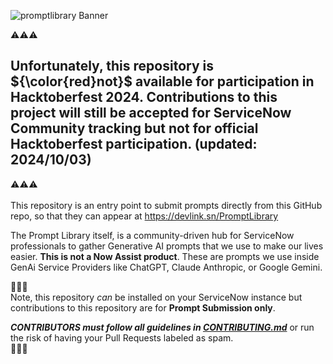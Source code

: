 ![promptlibrary Banner](https://github.com/ServiceNowDevProgram/Hacktoberfest/blob/main/images/promptlibrary-excluded.png)

:warning::warning::warning:<br>
## **Unfortunately, this repository is** ${\color{red}not}$ **available for participation in Hacktoberfest 2024. Contributions to this project will still be accepted for ServiceNow Community tracking but not for official Hacktoberfest participation.** (updated: 2024/10/03)<br>
:warning::warning::warning:
<br>
<br>
This repository is an entry point to submit prompts directly from this GitHub repo, so that they can appear at https://devlink.sn/PromptLibrary

The Prompt Library itself, is a community-driven hub for ServiceNow professionals to gather Generative AI prompts that we use to make our lives easier. **This is not a Now Assist product**. These are prompts we use inside GenAi Service Providers like ChatGPT, Claude Anthropic, or Google Gemini.

🔔🔔🔔<br>
Note, this repository _can_ be installed on your ServiceNow instance but contributions to this repository are for **Prompt Submission only**.

***CONTRIBUTORS must follow all guidelines in [CONTRIBUTING.md](CONTRIBUTING.md)*** or run the risk of having your Pull Requests labeled as spam.<br>
🔔🔔🔔

